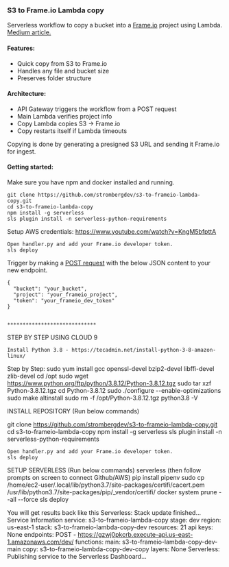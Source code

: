 ### S3 to Frame.io Lambda copy

Serverless workflow to copy a bucket into a [Frame.io](https://frame.io) project using Lambda. [Medium article.](https://medium.com/@strombergdev/s3-to-frame-io-copy-using-lambda-8a671c8a574f)

#### Features:
- Quick copy from S3 to Frame.io
- Handles any file and bucket size
- Preserves folder structure

#### Architecture:

- API Gateway triggers the workflow from a POST request
- Main Lambda verifies project info
- Copy Lambda copies S3 -> Frame.io
- Copy restarts itself if Lambda timeouts

Copying is done by generating a presigned S3 URL and sending it Frame.io for ingest.

#### Getting started:

Make sure you have npm and docker installed and running.
    
    git clone https://github.com/strombergdev/s3-to-frameio-lambda-copy.git
    cd s3-to-frameio-lambda-copy 
    npm install -g serverless
    sls plugin install -n serverless-python-requirements
    
   Setup AWS credentials: https://www.youtube.com/watch?v=KngM5bfpttA
    
    Open handler.py and add your Frame.io developer token.
    sls deploy



Trigger by making a [POST request](https://reqbin.com/req/v0crmky0/rest-api-post-example) with the below JSON content to your new endpoint.
    
    {
      "bucket": "your_bucket",
      "project": "your_frameio_project",
      "token": "your_frameio_dev_token"
    }


    *****************************
STEP BY STEP USING CLOUD 9

    Install Python 3.8 - https://tecadmin.net/install-python-3-8-amazon-linux/

Step by Step:
sudo yum install gcc openssl-devel bzip2-devel libffi-devel  zlib-devel
cd /opt
sudo wget https://www.python.org/ftp/python/3.8.12/Python-3.8.12.tgz
sudo tar xzf Python-3.8.12.tgz
cd Python-3.8.12
sudo ./configure --enable-optimizations
sudo make altinstall
sudo rm -f /opt/Python-3.8.12.tgz
python3.8 -V

INSTALL REPOSITORY (Run below commands)

git clone https://github.com/strombergdev/s3-to-frameio-lambda-copy.git
cd s3-to-frameio-lambda-copy 
npm install -g serverless
sls plugin install -n serverless-python-requirements

    Open handler.py and add your Frame.io developer token.
    sls deploy

SETUP SERVERLESS (Run below commands)
serverless (then follow prompts on screen to connect Github/AWS)
pip install pipenv
sudo cp /home/ec2-user/.local/lib/python3.7/site-packages/certifi/cacert.pem /usr/lib/python3.7/site-packages/pip/_vendor/certifi/
docker system prune --all --force
sls deploy

You will get results back like this
Serverless: Stack update finished...
Service Information
service: s3-to-frameio-lambda-copy
stage: dev
region: us-east-1
stack: s3-to-frameio-lambda-copy-dev
resources: 21
api keys:
  None
endpoints:
  POST - https://gzwj0pkcrb.execute-api.us-east-1.amazonaws.com/dev/
functions:
  main: s3-to-frameio-lambda-copy-dev-main
  copy: s3-to-frameio-lambda-copy-dev-copy
layers:
  None
Serverless: Publishing service to the Serverless Dashboard...